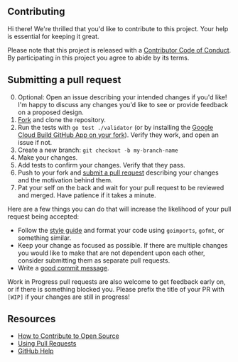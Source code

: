 ## Contributing

[fork]: https://github.com/urcomputeringpal/kubevalidator/fork
[pr]: https://github.com/urcomputeringpal/kubevalidator/compare
[style]: https://github.com/golang/go/wiki/Style
[code-of-conduct]: CODE_OF_CONDUCT.md

Hi there! We're thrilled that you'd like to contribute to this project. Your help is essential for keeping it great.

Please note that this project is released with a [Contributor Code of Conduct][code-of-conduct]. By participating in this project you agree to abide by its terms.

## Submitting a pull request

0. Optional: Open an issue describing your intended changes if you'd like! I'm happy to discuss any changes you'd like to see or provide feedback on a proposed design.
0. [Fork][fork] and clone the repository.
0. Run the tests with `go test ./validator` (or by installing the [Google Cloud Build GitHub App on your fork](https://github.com/apps/google-container-builder)). Verify they work, and open an issue if not.
0. Create a new branch: `git checkout -b my-branch-name`
0. Make your changes.
0. Add tests to confirm your changes. Verify that they pass.
0. Push to your fork and [submit a pull request][pr] describing your changes and the motivation behind them.
0. Pat your self on the back and wait for your pull request to be reviewed and merged. Have patience if it takes a minute.

Here are a few things you can do that will increase the likelihood of your pull request being accepted:

- Follow the [style guide][style] and format your code using `goimports`, `gofmt`, or something similar.
- Keep your change as focused as possible. If there are multiple changes you would like to make that are not dependent upon each other, consider submitting them as separate pull requests.
- Write a [good commit message](http://tbaggery.com/2008/04/19/a-note-about-git-commit-messages.html).

Work in Progress pull requests are also welcome to get feedback early on, or if there is something blocked you. Please prefix the title of your PR with `[WIP]` if your changes are still in progress!

## Resources

- [How to Contribute to Open Source](https://opensource.guide/how-to-contribute/)
- [Using Pull Requests](https://help.github.com/articles/about-pull-requests/)
- [GitHub Help](https://help.github.com)
